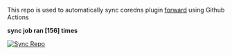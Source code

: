 This repo is used to automatically sync coredns plugin [forward](https://github.com/QZLin/forward) using Github Actions

**sync job ran [156] times**

[![Sync Repo](https://github.com/QZLin/coredns-extract/actions/workflows/sync.yaml/badge.svg)](https://github.com/QZLin/coredns-extract/actions/workflows/sync.yaml)

